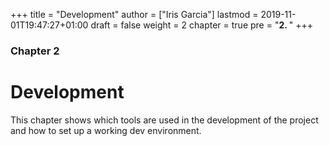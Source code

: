+++
title = "Development"
author = ["Iris Garcia"]
lastmod = 2019-11-01T19:47:27+01:00
draft = false
weight = 2
chapter = true
pre = "<b>2. </b>"
+++

<h3> Chapter 2 </h3>
<h1>Development</h1>

This chapter shows which tools are used in the development of the
project and how to set up a working dev environment.

